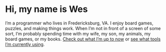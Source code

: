 # Hi, my name is Wes

I’m a programmer who lives in Fredericksburg, VA. I enjoy board games, puzzles, and making things work. When I’m not in front of a screen of some sort, I’m probably spending time with my wife, my son, my animals, my board games, or my books. [Check out what I’m up to now](https://www.wesbaker.com/now) or [see what tools I’m currently using](https://www.wesbaker.com/uses).
